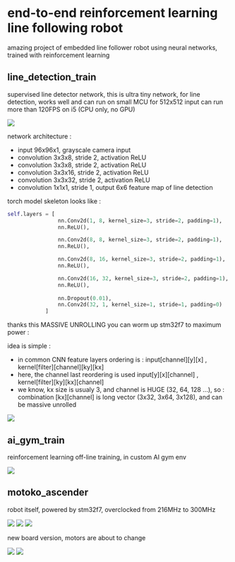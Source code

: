 # end-to-end reinforcement learning line following robot

amazing project of embedded line follower robot using neural networks, trained with reinforcement learning


## line_detection_train
supervised line detector network,
this is ultra tiny network, for line detection, works well and can run on small MCU
for 512x512 input can run more than 120FPS on i5 (CPU only, no GPU)


![](images/line_detection.gif)

network architecture : 
- input 96x96x1, grayscale camera input
- convolution 3x3x8, stride 2, activation ReLU
- convolution 3x3x8, stride 2, activation ReLU
- convolution 3x3x16, stride 2, activation ReLU
- convolution 3x3x32, stride 2, activation ReLU
- convolution 1x1x1, stride 1, output 6x6 feature map of line detection

torch model skeleton looks like : 
```python
self.layers = [ 
                nn.Conv2d(1, 8, kernel_size=3, stride=2, padding=1),
                nn.ReLU(), 

                nn.Conv2d(8, 8, kernel_size=3, stride=2, padding=1),
                nn.ReLU(), 

                nn.Conv2d(8, 16, kernel_size=3, stride=2, padding=1),
                nn.ReLU(), 

                nn.Conv2d(16, 32, kernel_size=3, stride=2, padding=1),
                nn.ReLU(), 
                       
                nn.Dropout(0.01),
                nn.Conv2d(32, 1, kernel_size=1, stride=1, padding=0)
            ]
```

thanks this MASSIVE UNROLLING you can worm up stm32f7 to maximum power :

idea is simple : 
- in common CNN feature layers ordering is : input\[channel\]\[y\]\[x\] , kernel\[filter\]\[channel\]\[ky\]\[kx\]
- here, the channel last reordering is used input\[y\]\[x\]\[channel\] , kernel\[filter\]\[ky\]\[kx\]\[channel\]
- we know, kx size is usualy 3, and channel is HUGE (32, 64, 128 ...), so : combination \[kx\]\[channel\] is long vector (3x32, 3x64, 3x128), and can be massive unrolled

![](images/unrolled_kernel.png)



## ai_gym_train 

reinforcement learning off-line training, in custom AI gym env

![](images/dqn_line_follower.gif)


## motoko_ascender

robot itself, powered by stm32f7, overclocked from 216MHz to 300MHz

![](images/robot.jpg)
![](images/robot_thermal.png)
![](images/cpu_thermal.png)

new board version, motors are about to change

![](images/osh_top.png)
![](images/board.png)
